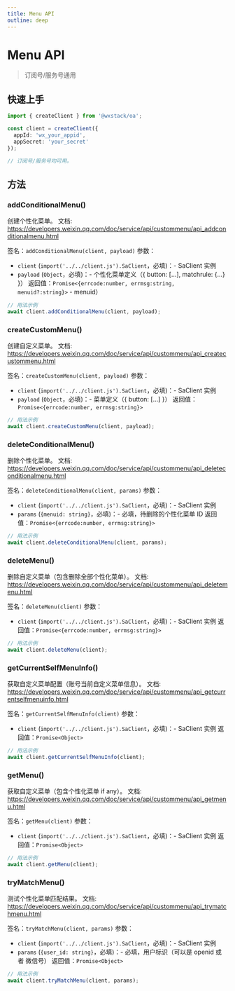 ```yaml
---
title: Menu API
outline: deep
---
```


# Menu API

> 订阅号/服务号通用

## 快速上手

```ts
import { createClient } from '@wxstack/oa';

const client = createClient({
  appId: 'wx_your_appid',
  appSecret: 'your_secret'
});

// 订阅号/服务号均可用。
```

## 方法

### addConditionalMenu()
创建个性化菜单。
文档: https://developers.weixin.qq.com/doc/service/api/custommenu/api_addconditionalmenu.html

签名：`addConditionalMenu(client, payload)`
参数：
- `client` (`import('../../client.js').SaClient`，必填)：- SaClient 实例
- `payload` (`Object`，必填)：- 个性化菜单定义（{ button: [...], matchrule: {...} }）
返回值：`Promise<{errcode:number, errmsg:string, menuid?:string}>` - menuid）
```ts
// 用法示例
await client.addConditionalMenu(client, payload);
```

### createCustomMenu()
创建自定义菜单。
文档: https://developers.weixin.qq.com/doc/service/api/custommenu/api_createcustommenu.html

签名：`createCustomMenu(client, payload)`
参数：
- `client` (`import('../../client.js').SaClient`，必填)：- SaClient 实例
- `payload` (`Object`，必填)：- 菜单定义（{ button: [...] }）
返回值：`Promise<{errcode:number, errmsg:string}>`
```ts
// 用法示例
await client.createCustomMenu(client, payload);
```

### deleteConditionalMenu()
删除个性化菜单。
文档: https://developers.weixin.qq.com/doc/service/api/custommenu/api_deleteconditionalmenu.html

签名：`deleteConditionalMenu(client, params)`
参数：
- `client` (`import('../../client.js').SaClient`，必填)：- SaClient 实例
- `params` (`{menuid: string}`，必填)：- 必填，待删除的个性化菜单 ID
返回值：`Promise<{errcode:number, errmsg:string}>`
```ts
// 用法示例
await client.deleteConditionalMenu(client, params);
```

### deleteMenu()
删除自定义菜单（包含删除全部个性化菜单）。
文档: https://developers.weixin.qq.com/doc/service/api/custommenu/api_deletemenu.html

签名：`deleteMenu(client)`
参数：
- `client` (`import('../../client.js').SaClient`，必填)：- SaClient 实例
返回值：`Promise<{errcode:number, errmsg:string}>`
```ts
// 用法示例
await client.deleteMenu(client);
```

### getCurrentSelfMenuInfo()
获取自定义菜单配置（账号当前自定义菜单信息）。
文档: https://developers.weixin.qq.com/doc/service/api/custommenu/api_getcurrentselfmenuinfo.html

签名：`getCurrentSelfMenuInfo(client)`
参数：
- `client` (`import('../../client.js').SaClient`，必填)：- SaClient 实例
返回值：`Promise<Object>`
```ts
// 用法示例
await client.getCurrentSelfMenuInfo(client);
```

### getMenu()
获取自定义菜单（包含个性化菜单 if any）。
文档: https://developers.weixin.qq.com/doc/service/api/custommenu/api_getmenu.html

签名：`getMenu(client)`
参数：
- `client` (`import('../../client.js').SaClient`，必填)：- SaClient 实例
返回值：`Promise<Object>`
```ts
// 用法示例
await client.getMenu(client);
```

### tryMatchMenu()
测试个性化菜单匹配结果。
文档: https://developers.weixin.qq.com/doc/service/api/custommenu/api_trymatchmenu.html

签名：`tryMatchMenu(client, params)`
参数：
- `client` (`import('../../client.js').SaClient`，必填)：- SaClient 实例
- `params` (`{user_id: string}`，必填)：- 必填，用户标识（可以是 openid 或者 微信号）
返回值：`Promise<Object>`
```ts
// 用法示例
await client.tryMatchMenu(client, params);
```
